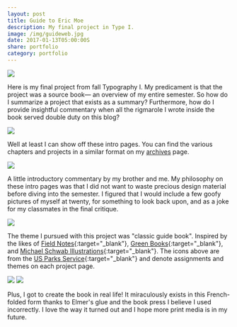 ```yaml
---
layout: post
title: Guide to Eric Moe
description: My final project in Type I.
image: /img/guideweb.jpg
date: 2017-01-13T05:00:00S
share: portfolio
category: portfolio
---
```


<img class="col three lazyload" src="{{ site.imgurl }}/img/guide1.JPG" data-action="zoom" data-action="zoom">

Here is my final project from fall Typography I. My predicament is that the project was a source book— an overview of my entire semester. So how do I summarize a project that exists as a summary? Furthermore, how do I provide insightful commentary when all the rigmarole I wrote inside the book served double duty on this blog?

<img class="col three lazyload" src="{{ site.imgurl }}/img/guidesp.png" data-action="zoom">

Well at least I can show off these intro pages. You can find the various chapters and projects in a similar format on my [archives](/archive/) page.

<img class="col three lazyload" src="{{ site.imgurl }}/img/guidesp2.png" data-action="zoom">

A little introductory commentary by my brother and me. My philosophy on these intro pages was that I did not want to waste precious design material before diving into the semester. I figured that I would include a few goofy pictures of myself at twenty, for something to look back upon, and as a joke for my classmates in the final critique.

<img class="col three lazyload" src="{{ site.imgurl }}/img/guidesp3.png" data-action="zoom">

The theme I pursued with this project was "classic guide book". Inspired by the likes of [Field Notes](https://fieldnotesbrand.com/products/drive){:target="_blank"}, [Green Books](https://99percentinvisible.org/episode/the-green-book/){:target="_blank"}, and [Michael Schwab Illustrations](https://www.michaelschwab.com/posters.html){:target="_blank"}. The icons above are from the [US Parks Service](https://thenounproject.com/edward/collection/national-park-service/){:target="_blank"} and denote assignments and themes on each project page.

<img class="col three lazyload" src="{{ site.imgurl }}/img/guide3.JPG">

<img class="col three lazyload" src="{{ site.imgurl }}/img/guide4.JPG">

Plus, I got to create the book in real life! It miraculously exists in this French-folded form thanks to Elmer's glue and the book press I believe I used incorrectly. I love the way it turned out and I hope more print media is in my future.
